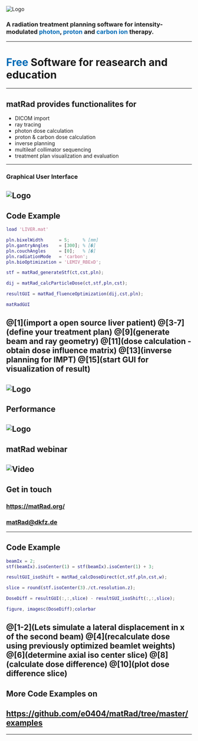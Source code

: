 
![Logo](dicomImport/matrad_logo.png)

###  A radiation treatment planning software for intensity-modulated <span style="color:rgb(0,107,182); font-size: 1em;">photon</span>, <span style="color:rgb(0,107,182)">proton</span> and <span style="color:rgb(0,107,182)">carbon ion</span> therapy.
---
# <span style="color:rgb(0,107,182)">Free</span>  Software for reasearch and education
---
## matRad provides functionalites for 
- DICOM import
- ray tracing
- photon dose calculation
- proton & carbon dose calculation
- inverse planning 
- multileaf collimator sequencing
- treatment plan visualization and evaluation
---
### Graphical User Interface
![Logo](https://github.com/e0404/matRad/wiki/images/GUI-Guide_optimizedGUIScreenshot.png)
---
## Code Example
```matlab
load 'LIVER.mat'

pln.bixelWidth      = 5;     % [mm] 
pln.gantryAngles    = [300]; % [�]
pln.couchAngles     = [0];   % [�]
pln.radiationMode   = 'carbon';
pln.bioOptimization = 'LEMIV_RBExD';

stf = matRad_generateStf(ct,cst,pln);

dij = matRad_calcParticleDose(ct,stf,pln,cst);

resultGUI = matRad_fluenceOptimization(dij,cst,pln);

matRadGUI
```
@[1](import a open source liver patient)
@[3-7](define your treatment plan)
@[9](generate beam and ray geometry)
@[11](dose calculation - obtain dose influence matrix)
@[13](inverse planning for IMPT)
@[15](start GUI for visualization of result)
---
![Logo](https://github.com/e0404/matRad/wiki/images/matRadvalidation.png)
---
## Performance 
![Logo](https://github.com/e0404/matRad/wiki/images/matRadPerformanceTable.png)
---
## matRad webinar 
![Video](https://www.youtube.com/embed/40_n7BIqLdw)
---
## Get in touch
### <span style="color:rgb(0,107,182)">https://matRad.org/</span> 
### matRad@dkfz.de

---
## Code Example

```matlab
beamIx = 2;
stf(beamIx).isoCenter(1) = stf(beamIx).isoCenter(1) + 3;

resultGUI_isoShift = matRad_calcDoseDirect(ct,stf,pln,cst,w);

slice = round(stf.isoCenter(3)./ct.resolution.z);

DoseDiff = resultGUI(:,:,slice) - resultGUI_isoShift(:,:,slice);

figure, imagesc(DoseDiff);colorbar
```
@[1-2](Lets simulate a lateral displacement in x of the second beam)
@[4](recalculate dose using previously optimized beamlet weights)
@[6](determine axial iso center slice)
@[8](calculate dose difference)
@[10](plot dose difference slice)
---

## More Code Examples on
## <span style="color:rgb(0,107,182)">https://github.com/e0404/matRad/tree/master/examples</span> 
---